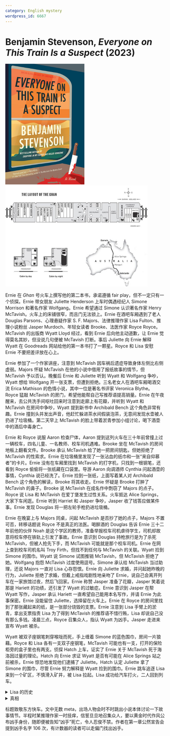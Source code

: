 ```yaml
---
category: English mystery
wordpress_id: 6667
---
```


# Benjamin Stevenson, <i>Everyone on This Train Is a Suspect</i> (2023)

<img src=images/2023_cover.jpg width=250/>

<img src=images/2023_layout.jpg width=450/>

Ernie 在 <i>Ghan</i> 号火车上撰写他的第二本书，承诺遵循 fair play，但不一定只有一个侦探。Ernie 带女朋友 Juliette Henderson 上车时偶遇经纪人 Simone Morrison 和著名作家 Wolfgang。Ernie 希望通过 Simone 认识著名作家 Henry McTavish。火车上的床铺很窄，而且门无法锁上。Ernie 在酒吧车厢遇到了老人 Douglas Parsons、心理悬疑作家 S. F. Majors、法律推理作家 Lisa Fulton、推理小说粉丝 Jasper Murdoch、年轻女读者 Brooke、法医作家 Royce Royce。McTavish 的出版商 Wyatt Lloyd 经过，看到 Ernie 后向他主动道歉，让 Ernie 觉得莫名其妙，但没说几句便被 McTavish 打断。事后 Juliette 向 Ernie 解释 Wyatt 在 Goodreads 网站给他的第一本书打了一颗星。Royce 和 Lisa 安慰 Ernie 不要把差评放在心上。

Ernie 参加了一个作家讲座，注意到 McTavish 因车祸后遗症导致身体左侧比右侧虚弱。Majors 怀疑 McTavish 在他的小说中借用了报纸故事的情节，但 McTavish 予以否认。晚餐后 Ernie 和 Juliette 听到 Wyatt 和 Wolfgang 争吵，Wyatt 想给 Wolfgang 开一张支票，但遭到拒绝。三名老女人在酒吧车厢喝酒交流 Erica Mathison 的色情小说，其中一位是著名书评家 Veronica Blythe。Royce 猛敲 McTavish 的房门，希望他能帮自己写推荐语提高销量。Ernie 在午夜醒来，去公共洗手间呕吐回来时注意到走廊上有花瓣，并听到 Wyatt 和 McTavish 在房间中争吵，Wyatt 提到新书中 Archibald Bench 这个角色非常有趣。Ernie 撞到头并发出声音，他赶忙躲进茶水间假装泡茶，无意间发现水壶被人扔进了垃圾桶。第二天早上 McTavish 的脸上带着淤青参加小组讨论，喝下酒壶中的酒后中毒身亡。

Ernie 和 Royce 说服 Aaron 检查尸体，Aaron 提到这列火车在三十年前曾撞上过一辆校车，四名儿童、一名教师、校车司机遇难。Brooke 坐在 McTavish 的房间地板上翻看文件。Brooke 承认 McTavish 给了她一把房间钥匙，但她拒绝了 McTavish 的性索求。Ernie 在垃圾桶里发现了一张沾血的纸巾和一张“来自仰慕者”的卡片。Ernie 没有在车厢里找到 McTavish 的打字机，只找到一根钢笔，还看到 Royce 偷偷将一张纸藏在口袋里。导游 Aaron 向调酒师 Cynthia 问起酒壶的事情，Cynthia 说已经洗了。Ernie 捡到一张纸，上面写着某人对 Archibald Bench 这个角色的解读，Brooke 将其收走。Ernie 怀疑是 Brooke 打肿了 McTavish 的鼻子。Brooke 说 McTavish 在成名作中剽窃了 Majors 的点子。Royce 说 Lisa 和 McTavish 在爱丁堡发生过性关系。火车抵达 Alice Springs，大家下车闲逛。Ernie 听到 Harriet 和 Jasper 争吵，Jasper 收了钱答应做某件事。Ernie 发现 Douglas 将一把左轮手枪扔进垃圾桶。

Ernie 在晚宴上与 Majors 同桌，问起 McTavish 是否抄了她的点子，Majors 不置可否，转移话题说 Royce 不是真正的法医。喝醉酒的 Douglas 告诉 Ernie 三十二年前他的伙伴 Noah 是这个学区的教师，准备举报校车司机虐待学生，司机却故意将校车停在铁轨上引发了事故。Ernie 意识到 Douglas 持枪旅行是为了杀死 McTavish，但被人抢先下手，而 McTavish 可能就是那个校车司机。Ernie 在网上查到校车司机名叫 Troy Firth，但找不到任何与 McTavish 的关联。Wyatt 捡到 Simone 的围巾。Wyatt 说 Simone 试图推销 McTavish，但 McTavish 拒绝了她。Wolfgang 抱怨 McTavish 过度使用逗号。Simone 承认给 McTavish 当过助理，还说 Majors 一直对 Lisa 心存怨恨。Ernie 向 Juliette 求婚，并问起她昨晚的行为，Juliette 拒绝了求婚，但戴上戒指戏剧性地亲吻了 Ernie，说自己会离开列车在一家旅馆过夜，然后飞回家。Ernie 称赞 Jasper 准备了花瓣，Jasper 笑着说那是 Hariett 的功绩，还引发了 Wyatt 的过敏症。Ernie 意识到 Jasper 在帮 Wyatt 写作，Jasper 承认 Hariett 一直希望自己能用本名写作，并请 Ernie 为此事保密。Ernie 没能留住 Juliette，选择留在火车上。Ernie 在 Royce 的房间里找到了那张藏起来的纸，是一张部分烧毁的支票。Ernie 注意到 Lisa 手臂上的淤青，拿出支票指责 Lisa 为了得到 McTavish 的推荐语不惜行贿，Lisa 却说自己没有那么多钱。凌晨三点，Royce 召集众人，指认 Wyatt 为凶手。Jasper 走进来宣布 Wyatt 被杀。

Wyatt 被双子座钢笔刺穿喉咙而死，手上缠着 Simone 的蓝色围巾，房间一片狼藉。Royce 和 Lisa 各有一支双子座钢笔，McTavish 可能也有一支，打开的保险柜旁的盒子里也有两支。侦探 Hatch 上车，证实了 Ernie 关于 McTavish 死于海洛因过量的理论。Hatch 向 Ernie 求证 Wyatt 是否有可能在 Alice Springs 站之前被杀，Ernie 惊恐地发现他们逮捕了 Juliette。Hatch 认定 Juliette 拿了 Simone 的围巾，尽管 Ernie 努力解释是 Wyatt 捡到的围巾。Ernie 跳车追逐 Lisa 来到一个矿区，不慎滑入矿井，被 Lisa 拉起。Lisa 成功给汽车打火，二人回到列车。

<details><summary>Lisa 的历史</summary>
Lisa 在爱丁堡遭受了 McTavish 的强奸，因为实验室弄丢了 DNA 证据，不得已和 McTavish 签署了保密协议换取金钱赔偿。Wyatt 为了报复 Lisa 更换出版社，故意让 McTavish 写了一段触发她强奸记忆的推荐语（firecracker，形容 Lisa 在床上的表现）。Lisa 一气之下决定撕毁保密协议，McTavish 给她写了一张支票试图收买，但 Lisa 将支票烧毁。Ernie 看出 Lisa 手臂上的淤青是自导自演，因为 McTavish 有车祸旧伤，无力伤人。Lisa 的真正目的是要一张沾血的纸巾用来亲子鉴定，因为 Brooke 是 McTavish 强奸的结果。（伏线：如果 Brooke 在客舱里，她晒伤的应该是左臂，但她晒伤的是右臂，说明她在作家的车厢里。）Lisa 偷走了 McTavish 的手稿。
</details>

<details><summary>真相</summary>
Royce 原为实验室的实验员，帮助损坏 Lisa 的 DNA 证据以换取 Wyatt 的出版合同。Majors 在 Alice Springs 长大，和事故中遇难的孩子上同一所学校，好友被校车司机侵犯。Wolfgang 打算在火车上批判商业小说并羞辱 Wyatt，Wyatt 试图写一张支票让他封口，被 Wolfgang 拒绝。Wolfgang 而不是 Douglas 是 Erica Mathison，Erica 的书是人工智能撰写。McTavish 最新作的标题没有使用牛津逗号，其实是由 Jasper 代笔，Harriet 知晓此事，这也解释了为什么 McTavish 的房间里没有打字机。Ernie 听到 McTavish 和 Wyatt 的争吵其实是 Jasper 和 Wyatt 的争吵，Wyatt 答应出版 Jasper 的小说。Archie Bench 是“Reichenbach 瀑布”的字母重排，意即人物会像 Sherlock Holmes 一样复活。Simone 用 McTavish 的密码登录了他的 Goodreads 账号，并给五人留下 1-5 星的评价，评价语首字母连成 GHOST（代笔），用来敲诈 McTavish。Harriet 不满 McTavish 打击 Jasper 的自信心，所以用走廊的水壶煮成鸦片茶混入威士忌，并留下粉丝礼物的便条。McTavish 的死反而增加了其遗作的商业价值，Wyatt 准备用 McTavish 的名字单独署名出版，所以 Harriet 用钢笔刺穿了他的喉咙。
</details>

标题致敬东方快车。文中无数 meta，出场人物会时不时跳出小说本体讨论一下故事情节。半程时某推理作家一时技痒，信誓旦旦地召集众人，要以黄金时代作风公布凶手身份，随即便被告知“凶手”死亡，令人忍俊不禁。作者在第一章公然宣告会提到凶手名字 106 次，有计数器的读者可以走偏门找出凶手。